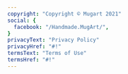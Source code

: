 ```yaml
---
copyright: "Copyright © Mugart 2021"
social: {
  facebook: "/Handmade.MugArt/",
}
privacyText: "Privacy Policy"
privacyHref: "#!"
termsText: "Terms of Use"
termsHref: "#!"
---
```

